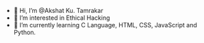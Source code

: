 - 👋 Hi, I’m @Akshat Ku. Tamrakar
- 👀 I’m interested in Ethical Hacking 
- 🌱 I’m currently learning C Language, HTML, CSS, JavaScript and Python.